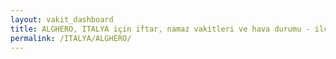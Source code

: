 ```yaml
---
layout: vakit_dashboard
title: ALGHERO, ITALYA için iftar, namaz vakitleri ve hava durumu - ilçe/eyalet seç
permalink: /ITALYA/ALGHERO/
---
```


<script type="text/javascript">
  var GLOBAL_COUNTRY = 'ITALYA';
  var GLOBAL_CITY = 'ALGHERO';
  var GLOBAL_STATE = '';
  var lat = 72;
  var lon = 21;
</script>
